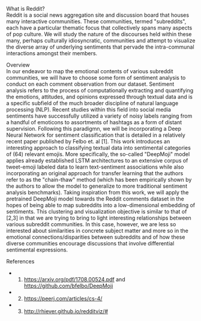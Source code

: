 What is Reddit?
<br>
Reddit is a social news aggregation site and discussion board that houses many interactive communities. These communities, termed "subreddits", each have a particular thematic focus that collectively spans many aspects of pop culture. We will study the nature of the discourses held within these many, perhaps culturally idiosyncratic, communities and attempt to visualize the diverse array of underlying sentiments that pervade the intra-communal interactions amongst their members.

Overview
<br>
In our endeavor to map the emotional contents of various subreddit communities, we will have to choose some form of sentiment analysis to conduct on each comment observation from our dataset. Sentiment analysis refers to the process of computationally extracting and quantifying the emotions, attitudes, and opinions expressed through textual data and is a specific subfield of the much broader discipline of natural language processing (NLP). Recent studies within this field into social media sentiments have successfully utilized a variety of noisy labels ranging from a handful of emoticons to assortments of hashtags as a form of distant supervision. Following this paradigmn, we will be incorporating a Deep Neural Network for sentiment classification that is detailed in a relatively recent paper published by Felbo et. al [1]. This work introduces an interesting approach to classifying textual data into sentimental categories of (64) relevant emojis. More specifically, the so-called "DeepMoji" model applies already established LSTM architectures to an extensive corpus of tweet-emoji labeled data to learn text-sentiment associations while also incorporating an original approach for transfer learning that the authors refer to as the "chain-thaw" method (which has been empirically shown by the authors to allow the model to generalize to more traditional sentiment analysis benchmarks). Taking inspiration from this work, we will apply the pretrained DeepMoji model towards the Reddit comments dataset in the hopes of being able to map subreddits into a low-dimensional embedding of sentiments. This clustering and visualization objective is similar to that of [2,3] in that we are trying to bring to light interesting relationships between various subreddit communities. In this case, however, we are less so interested about similarities in concrete subject matter and more so in the emotional connections/disparities between subreddits and of how these diverse communities encourage discussions that involve differential sentimental expressions.

References
- 1) https://arxiv.org/pdf/1708.00524.pdf and https://github.com/bfelbo/DeepMoji
- 2) https://peerj.com/articles/cs-4/
- 3) http://rhiever.github.io/redditviz/#
